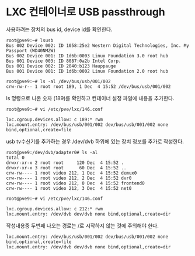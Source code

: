 # LXC 컨테이너로 USB passthrough

사용하려는 장치의 bus id, device id를 확인한다.

```
root@pve9:~# lsusb
Bus 002 Device 002: ID 1058:25e2 Western Digital Technologies, Inc. My Passport (WD40NMZW)
Bus 002 Device 001: ID 1d6b:0003 Linux Foundation 3.0 root hub
Bus 001 Device 003: ID 8087:0a2b Intel Corp.
Bus 001 Device 002: ID 2040:b123 Hauppauge
Bus 001 Device 001: ID 1d6b:0002 Linux Foundation 2.0 root hub

root@pve9:~# ls -al /dev/bus/usb/001/002
crw-rw-r-- 1 root root 189, 1 Dec  4 15:52 /dev/bus/usb/001/002

```

ls 명령으로 나온 숫자 (189)를 확인하고 컨테이너 설정 파일에 내용을 추가한다.

```
root@pve9:~# vi /etc/pve/lxc/146.conf

lxc.cgroup.devices.allow: c 189:* rwm
lxc.mount.entry: /dev/bus/usb/001/002 dev/bus/usb/001/002 none bind,optional,create=file

```

usb tv수신기를 추가하는 경우 /dev/dvb 하위에 있는 장치 정보를 추가로 작성한다.

```
root@pve9:/dev/dvb/adapter0# ls -al
total 0
drwxr-xr-x 2 root root     120 Dec  4 15:52 .
drwxr-xr-x 3 root root      60 Dec  4 15:52 ..
crw-rw---- 1 root video 212, 1 Dec  4 15:52 demux0
crw-rw---- 1 root video 212, 2 Dec  4 15:52 dvr0
crw-rw---- 1 root video 212, 0 Dec  4 15:52 frontend0
crw-rw---- 1 root video 212, 3 Dec  4 15:52 net0

root@pve9:~# vi /etc/pve/lxc/146.conf

lxc.cgroup.devices.allow: c 212:* rwm
lxc.mount.entry: /dev/dvb dev/dvb none bind,optional,create=dir

```

작성내용중 두번째 나오는 경로는 /로 시작하지 않는 것에 주의해야 한다.

```
lxc.mount.entry: /dev/bus/usb/001/002 dev/bus/usb/001/002 none bind,optional,create=file
lxc.mount.entry: /dev/dvb dev/dvb none bind,optional,create=dir
```
